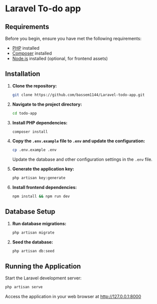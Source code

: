 # Laravel To-do app

## Requirements

Before you begin, ensure you have met the following requirements:

- [PHP](https://www.php.net/) installed
- [Composer](https://getcomposer.org/) installed
- [Node.js](https://nodejs.org/) installed (optional, for frontend assets)

## Installation

1. **Clone the repository:**

    ```bash
    git clone https://github.com/bassem1144/Laravel-todo-app.git
    ```

2. **Navigate to the project directory:**

    ```bash
    cd todo-app
    ```

3. **Install PHP dependencies:**

    ```bash
    composer install
    ```

4. **Copy the `.env.example` file to `.env` and update the configuration:**

    ```bash
    cp .env.example .env
    ```

    Update the database and other configuration settings in the `.env` file.

5. **Generate the application key:**

    ```bash
    php artisan key:generate
    ```

6. **Install frontend dependencies:**

    ```bash
    npm install && npm run dev
    ```

## Database Setup

1. **Run database migrations:**

    ```bash
    php artisan migrate
    ```

2. **Seed the database:**

    ```bash
    php artisan db:seed
    ```

## Running the Application

Start the Laravel development server:

```bash
php artisan serve
```

Access the application in your web browser at http://127.0.0.1:8000
